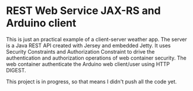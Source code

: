 # REST Web Service JAX-RS and Arduino client
This is just an practical example of a client-server weather app. The server is a Java REST API created with Jersey and embedded Jetty. It uses Security Constraints and Authorization Constraint to drive the authentication and authorization operations of web container security. 
The web container authenticate the Arduino web client/user using HTTP DIGEST. 

This project is in progress, so that means I didn't push all the code yet.
